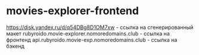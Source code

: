# movies-explorer-frontend

https://disk.yandex.ru/d/q54DBg8D1OM7xw - ссылка на сгенерированный макет
rubyroido.movie-explorer.nomoredomains.club - ссылка на фронтенд
api.rubyroido.movie-exp.nomoredomains.club - ссылка на бэкенд